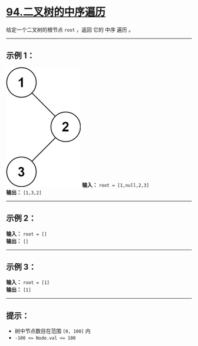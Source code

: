 # [94.二叉树的中序遍历](https://leetcode.cn/problems/binary-tree-inorder-traversal/description)

给定一个二叉树的根节点 `root` ，返回 它的 中序 遍历 。

---

## 示例 1：

![示例1](../images/94.二叉树的中序遍历.jpg)
**输入：** `root = [1,null,2,3]`  
**输出：** `[1,3,2]`

---

## 示例 2：

**输入：** `root = []`  
**输出：** `[]`

---

## 示例 3：

**输入：** `root = [1]`  
**输出：** `[1]`

---

## 提示：

- 树中节点数目在范围 `[0, 100]` 内
- `-100 <= Node.val <= 100` 